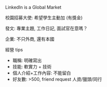 LinkedIn is a Global Market

校園招募大使: 希望學生主動加 (有獎金)

發文: 專業主題, 工作日記, 面試官在意嗎？

企業: 不只外商, 還有本國

經營 tips
- 職稱: 明確寫出
- 技能: 軟實力 + 技術
- 個人介紹+工作內容: 不能留白
- 好友數: >500, friend request 人資/獵頭/同行
